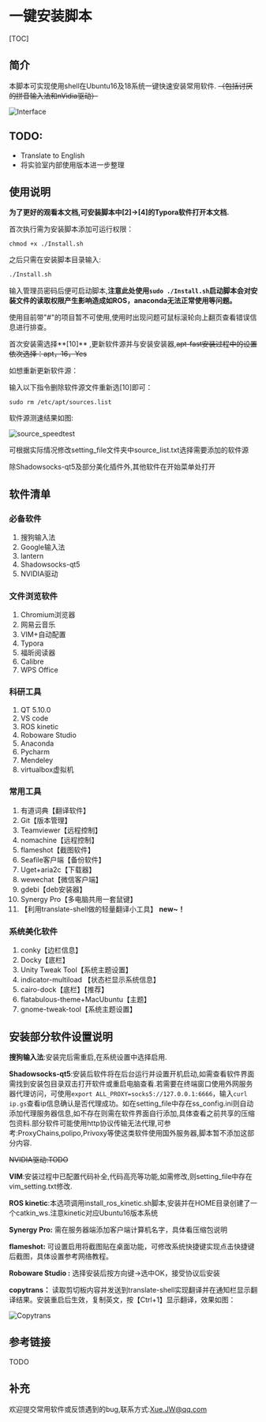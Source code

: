 # 一键安装脚本

[TOC]

## 简介

本脚本可实现使用shell在Ubuntu16及18系统一键快速安装常用软件.  ~~（包括讨厌的拼音输入法和nVidia驱动）~~

![Interface](./image/Interface.png)



## TODO:

- Translate to English
- 将实验室内部使用版本进一步整理



## 使用说明

**为了更好的观看本文档,可安装脚本中[2]->[4]的Typora软件打开本文档.**

首次执行需为安装脚本添加可运行权限：

```
chmod +x ./Install.sh
```

之后只需在安装脚本目录输入:

```bash
./Install.sh
```

输入管理员密码后便可启动脚本,**注意此处使用`sudo ./Install.sh`启动脚本会对安装文件的读取权限产生影响造成如ROS，anaconda无法正常使用等问题。**

使用目前带"#"的项目暂不可使用,使用时出现问题可鼠标滚轮向上翻页查看错误信息进行排查。

首次安装需选择**[10]** ,更新软件源并与安装安装器,~~apt-fast安装过程中的设置依次选择：apt，16，Yes~~

如想重新更新软件源：

输入以下指令删除软件源文件重新选[10]即可：

```
sudo rm /etc/apt/sources.list
```

软件源测速结果如图:

![source_speedtest](./image/source_speedtest.png)

可根据实际情况修改setting_file文件夹中source_list.txt选择需要添加的软件源

除Shadowsocks-qt5及部分美化插件外,其他软件在开始菜单处打开

## 软件清单

### 必备软件

1. 搜狗输入法
2. Google输入法
3. lantern
4. Shadowsocks-qt5
5. NVIDIA驱动

### 文件浏览软件

1. Chromium浏览器
2. 网易云音乐
3. VIM+自动配置
4. Typora
5. 福昕阅读器
6. Calibre
7. WPS Office 

### 科研工具

1. QT 5.10.0
2. VS code
3. ROS kinetic
4. Roboware Studio
5. Anaconda
6. Pycharm
7. Mendeley
8. virtualbox虚拟机

### 常用工具

1. 有道词典【翻译软件】
2. Git【版本管理】
3. Teamviewer【远程控制】
4. nomachine【远程控制】
5. flameshot【截图软件】
6. Seafile客户端【备份软件】
7. Uget+aria2c【下载器】
8. wewechat【微信客户端】
9. gdebi【deb安装器】
10. Synergy Pro【多电脑共用一套鼠键】
11. 【利用translate-shell做的轻量翻译小工具】 **new~！**

### 系统美化软件

1. conky【边栏信息】
2. Docky【底栏】
3. Unity Tweak Tool【系统主题设置】
4. indicator-multiload 【状态栏显示系统信息】
5. cairo-dock【底栏】【推荐】
6. flatabulous-theme+MacUbuntu【主题】
7. gnome-tweak-tool【系统主题设置】

## 安装部分软件设置说明

**搜狗输入法**:安装完后需重启,在系统设置中选择启用.

**Shadowsocks-qt5**:安装后软件将在后台运行并设置开机启动,如需查看软件界面需找到安装包目录双击打开软件或重启电脑查看.若需要在终端窗口使用外网服务器代理访问，可使用`export ALL_PROXY=socks5://127.0.0.1:6666`，输入`curl ip.gs`查看ip信息确认是否代理成功。如在setting_file中存在ss_config.ini则自动添加代理服务器信息,如不存在则需在软件界面自行添加,具体查看之前共享的压缩包资料.部分软件可能使用http协议传输无法代理,可参考:ProxyChains,polipo,Privoxy等使这类软件使用国外服务器,脚本暂不添加这部分内容.

~~NVIDIA驱动:TODO~~

**VIM**:安装过程中已配置代码补全,代码高亮等功能,如需修改,则setting_file中存在vim_setting.txt修改.

**ROS kinetic**:本选项调用install_ros_kinetic.sh脚本,安装并在HOME目录创建了一个catkin_ws.注意kinetic对应Ubuntu16版本系统

**Synergy Pro:** 需在服务器端添加客户端计算机名字，具体看压缩包说明

**flameshot:** 可设置启用将截图贴在桌面功能，可修改系统快捷键实现点击快捷键后截图，具体设置参考网络教程。

**Roboware Studio :** 选择安装后按方向键→选中OK，接受协议后安装

**copytrans：** 读取剪切板内容并发送到translate-shell实现翻译并在通知栏显示翻译结果。安装重启后生效，复制英文，按【Ctrl+1】显示翻译，效果如图：

![Copytrans](./image/Copytrans.png)

## 参考链接

TODO

## 补充

欢迎提交常用软件或反馈遇到的bug,联系方式:Xue.JW@qq.com



